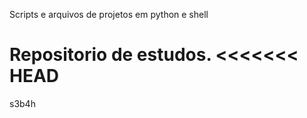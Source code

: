 Scripts e arquivos de projetos em python e shell

Repositorio de estudos.
<<<<<<< HEAD
=======

s3b4h
